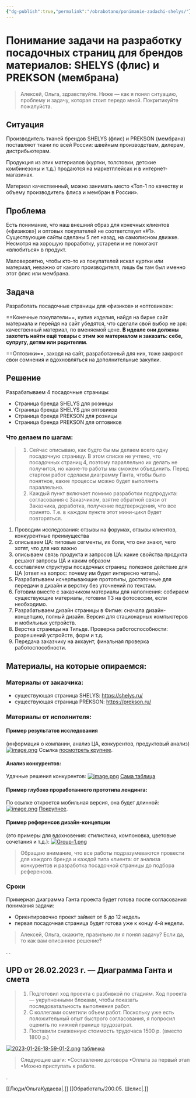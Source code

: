 ```yaml
---
{"dg-publish":true,"permalink":"/obrabotano/ponimanie-zadachi-shelys/"}
---
```



# Понимание задачи на разработку посадочных страниц для брендов материалов: SHELYS (флис) и PREKSON (мембрана)

> Алексей, Ольга, здравствуйте.
> Ниже — как я понял ситуацию, проблему и задачу, которая стоит передо мной.
> Покритикуйте пожалуйста.

## Ситуация
Производитель тканей брендов SHELYS (флис) и PREKSON (мембрана) поставляют ткани по всей России: швейным производствам, дилерам, дистрибьютерам.

Продукция из этих материалов (куртки, толстовки, детские комбинезоны и т.д.) продаются на маркетплейсах и в интернет-магазинах.

Материал качественный, можно занимать место «Топ-1 по качеству и объему производитель флиса и мембран в России».

## Проблема
Есть понимание, что наш внешний образ для конечных клиентов («физиков») и оптовых покупателей не соответствует «#1». Существующие сайты сделаны 5 лет назад, на самописном движке. Несмотря на хорошую проработку, устарели и не помогают «влюбиться» в продукт.

Маловероятно, чтобы кто-то из покупателей искал куртки или материал, неважно от какого производителя, лишь бы там был именно этот флис или мембрана.

## Задача
Разработать посадочные страницы для «физиков» и «оптовиков»:

==Конечные покупатели==, купив изделия, найдя на бирке сайт материала и перейдя на сайт убедятся, что сделали свой выбор не зря: качественный материал, по вменяемой цене. **В идеале они должны захотеть найти ещё товары с этим же материалом и заказать: себе, супругу, детям или родителям**.

==Оптовики==, заходя на сайт, разработанный для них, тоже закроют свои сомнения и вдохновляться на дополнительные закупки.

## Решение

Разрабатываем 4 посадочные страницы:
- Страница бренда SHELYS для розницы
- Страница бренда SHELYS для оптовиков
- Страница бренда PREKSON для розницы
- Страница бренда PREKSON для оптовиков



### Что делаем по шагам:
> 1.  Сейчас описываю, как будто бы мы делаем всего одну посадочную страницу. В этом списке не учтено, что посадочных страниц 4, поэтому параллельно их делать не получится, но какие-то работы мы сможем объединить. Перед стартом работ сделаем диаграмму Ганта, чтобы было понятное, какие процессы можно будет выполянть параллельно. 
> 2. Каждый пункт включает помимо разработки подпродукта: согласования с Заказчиком, взятие обратной связи от Заказчика, доработка, получение подтверждения, что все принято. Т.е. в каждом пункте этот мини-цикл будет повторяться.
1. Проводим исследования: отзывы на форумах, отзывы клиентов, конкурентные преимущества
2. описываем ЦА: типовые сегменты, их боли, что они знают, чего хотят, что для них важно
3. описываем связь продукта и запросов ЦА: какие свойства продукта решают запросы ЦА и каким образом
4. составляем структуры посадочных страниц: полезное действие для ЦА (ответ на вопрос: почему им будет интересно читать).
5. Разрабатываем исчерпывающие прототипы, достаточные для передачи в дизайн и верстку без уточнений по текстам. 
6. Готовим вместе с заказчиком материалы для наполнения: собираем существующие материалы, готовим ТЗ на фотосессии, если необходимо.
7. Разрабатываем дизайн страницы в Фигме: сначала дизайн-концепцию, полный дизайн. Версия для стационарных компьютеров и мобильных устройств.
8. Верстка страницы на Тильде. Проверка работоспособности: разрешений устройств, форм и т.д.
9. Передача заказчику на аккаунт, финальная проверка работоспособности.

## Материалы, на которые опираемся:
### Материалы от заказчика:
- существующая страница SHELYS: https://shelys.ru/
- существующая страница PREKSON: https://prekson.ru/
### Материалы от исполнителя:
#### Пример результатов исследования 
(информация о компании, анализ ЦА, конкурентов, продуктовый анализ)
[![image.png](https://i.postimg.cc/wMfKryfx/image.png)](https://postimg.cc/rRrY0m27) Ссылка [посмотреть крупнее](https://www.figma.com/file/TpXfwyg78zd5w9IULwe3yV/Mind-map-%D0%B4%D0%BB%D1%8F-%D0%98%D0%BC%D0%BF%D0%BB%D0%B0%D0%BD%D1%82%D0%B0%D1%86%D0%B8%D0%B8-(%D0%9F%D0%9B-2022)?node-id=0%3A1&t=J3lHVVct4yhdIzQx-1).

#### Анализ конкурентов:
Удачные решения конкурентов:
[![image.png](https://i.postimg.cc/52Yj4QRD/image.png)](https://postimg.cc/Bj3JNbsC) [Сама таблица](https://docs.google.com/spreadsheets/d/1zcEgF5hJzDdUGxhP43rIwrDNTYIKyQ0X/edit#gid=1234249478)

#### Пример глубоко проработанного прототипа лендинга:
По ссылке откроется мобильная версия, она будет длинной:
[![image.png](https://i.postimg.cc/SNz5SZDq/image.png)](https://postimg.cc/PPTKKQgF) [Покрупнее](https://www.figma.com/file/R970UmqpzgKkoyceRsNR52/%D0%98%D0%BC%D0%BF%D0%BB%D0%B0%D0%BD%D1%82%D0%B0%D1%86%D0%B8%D1%8F-(%D0%9F%D0%9B-22)?node-id=23%3A908&t=pGofLFCpAYg5lBfd-0).


#### Пример референсов дизайн-концепции 
(это примеры для вдохновения: стилистика, компоновка, цветовые сочетания и т.д.):
[![Group-1.png](https://i.postimg.cc/g2h7dZwt/Group-1.png)](https://postimg.cc/Hrpz9j9b)
> Обращаю внимание, что все работы подразумеваются провести для каждого бренда и каждой типа клиента: от анализа конкурентов и разработка посадочной страницы до подбора референсов.


### Сроки
Примерная диаграмма Ганта проекта будет готова после согласования понимания задачи:
- Ориентировочно проект займет от 6 до 12 недель
- первая посадочная страница будет готова уже к концу 4-й недели.

>Алексей, Ольга, скажите, правильно ли я понял задачу? 
>Если да, то как вам описанное решение?  

.
.

## UPD от 26.02.2023 г. — Диаграмма Ганта и смета
> 1. Подготовил ход проекта с разбивкой по стадиям. Ход проекта — укрупненными блоками, чтобы показать последоватальность выполнения работ.
> 2. С коллегами осметили объем работ. Поскольку уже есть положительный опыт быстрого согласования, я попросил оценить по нижней границе трудозатрат.
> 3. Поставили сниженную стоимость трудочаса 1500 р. (вместо 1800 р.)

[![2023-01-26-18-59-01-2.png](https://i.postimg.cc/63rNj4Jp/2023-01-26-18-59-01-2.png)](https://postimg.cc/FdHq1RHM) [табличка](https://docs.google.com/spreadsheets/d/1p6x0WwP06QBq6b8nV_23EKuz2AbuzZp5LVS3wprfFic/edit?usp=drivesdk)
> Следующие шаги:
> •Составление договора
> •Оплата за первый этап
> •Можно приступать к работе.


.

[[Люди/ОльгаКудаева\|.]]
[[Обработать/200.05. Шелис\|.]]